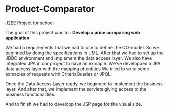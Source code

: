 # Product-Comparator
J2EE Project for school

The goal of this project was to :
**Develop a price comparing web application**

We had 5 requirements that we had to use to define the OO-model.
So we beginned by doing the specifications in UML.
After that we had to set up the JDBC environment and implement the data access layer.
We also have integrated JPA in our project to have an exmaple.
We've developped a JPA data access layer with the mapping of entities
We tried to write some exmaples of requests with CriteriaQueries or JPQL.

Once the Data Access Layer ready, we beginned to implement the business layer.
And after that, we implement the servlets giving access to the business functionalities.

And to finish we had to developp the JSP page for the visual side.


